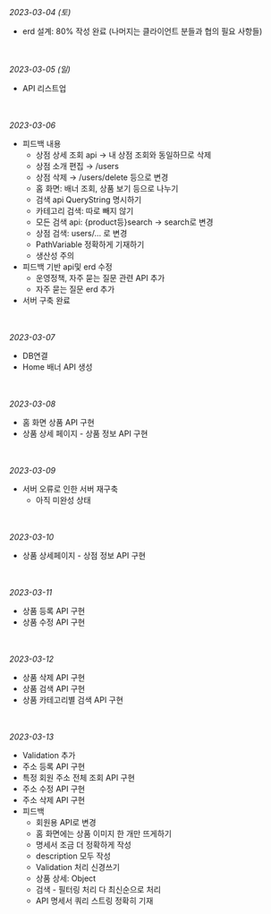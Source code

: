 

*2023-03-04 (토)*

- erd 설계: 80% 작성 완료 (나머지는 클라이언트 분들과 협의 필요 사항들)

<br></br>
*2023-03-05 (일)*

- API 리스트업

<br></br>
*2023-03-06*

- 피드백 내용
    - 상점 상세 조회 api → 내 상점 조회와 동일하므로 삭제
    - 상점 소개 편집 → /users
    - 상점 삭제 → /users/delete 등으로 변경
    - 홈 화면: 배너 조회, 상품 보기 등으로 나누기
    - 검색 api QueryString 명시하기
    - 카테고리 검색: 따로 빼지 않기
    - 모든 검색 api: {product등}search → search로 변경
    - 상점 검색: users/… 로 변경
    - PathVariable 정확하게 기재하기
    - 생산성 주의
- 피드백 기반 api및 erd 수정
    - 운영정책, 자주 묻는 질문 관련 API 추가
    - 자주 묻는 질문 erd 추가
- 서버 구축 완료

<br></br>
*2023-03-07*

- DB연결
- Home 배너 API 생성


<br></br>
*2023-03-08*

- 홈 화면 상품 API 구현
- 상품 상세 페이지 - 상품 정보 API 구현


<br></br>
*2023-03-09*

- 서버 오류로 인한 서버 재구축
    - 아직 미완성 상태


<br></br>
*2023-03-10*
- 상품 상세페이지 - 상점 정보 API 구현

<br></br>
*2023-03-11*
- 상품 등록 API 구현
- 상품 수정 API 구현

<br></br>
*2023-03-12*
- 상품 삭제 API 구현
- 상품 검색 API 구현
- 상품 카테고리별 검색 API 구현


<br></br>
*2023-03-13*
- Validation 추가
- 주소 등록 API 구현
- 특정 회원 주소 전체 조회 API 구현
- 주소 수정 API 구현
- 주소 삭제 API 구현
- 피드백
    - 회원용 API로 변경
    - 홈 화면에는 상품 이미지 한 개만 뜨게하기
    - 명세서 조금 더 정확하게 작성
    - description 모두 작성
    - Validation 처리 신경쓰기
    - 상품 상세: Object
    - 검색 - 필터링 처리 다 최신순으로 처리
    - API 명세서 쿼리 스트링 정확히 기재



